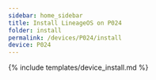 ```yaml
---
sidebar: home_sidebar
title: Install LineageOS on P024
folder: install
permalink: /devices/P024/install
device: P024
---
```

{% include templates/device_install.md %}
